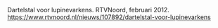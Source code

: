 Dartelstal voor lupinevarkens. RTVNoord, februari 2012. https://www.rtvnoord.nl/nieuws/107892/dartelstal-voor-lupinevarkens 